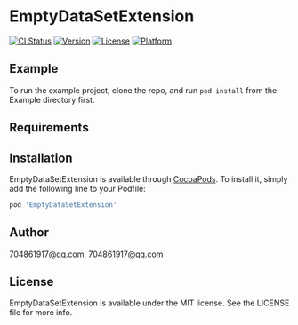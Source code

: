 # EmptyDataSetExtension

[![CI Status](https://img.shields.io/travis/704861917@qq.com/EmptyDataSetExtension.svg?style=flat)](https://travis-ci.org/704861917@qq.com/EmptyDataSetExtension)
[![Version](https://img.shields.io/cocoapods/v/EmptyDataSetExtension.svg?style=flat)](https://cocoapods.org/pods/EmptyDataSetExtension)
[![License](https://img.shields.io/cocoapods/l/EmptyDataSetExtension.svg?style=flat)](https://cocoapods.org/pods/EmptyDataSetExtension)
[![Platform](https://img.shields.io/cocoapods/p/EmptyDataSetExtension.svg?style=flat)](https://cocoapods.org/pods/EmptyDataSetExtension)

## Example

To run the example project, clone the repo, and run `pod install` from the Example directory first.

## Requirements

## Installation

EmptyDataSetExtension is available through [CocoaPods](https://cocoapods.org). To install
it, simply add the following line to your Podfile:

```ruby
pod 'EmptyDataSetExtension'
```

## Author

704861917@qq.com, 704861917@qq.com

## License

EmptyDataSetExtension is available under the MIT license. See the LICENSE file for more info.
